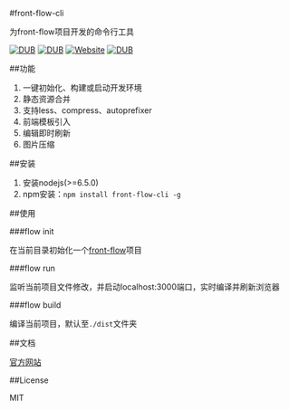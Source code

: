 #front-flow-cli

为front-flow项目开发的命令行工具

[![DUB](https://img.shields.io/badge/npm-v1.2.4-blue.svg?maxAge=2592000)]() [![DUB](https://img.shields.io/badge/nodejs%20support-v6.5.0-green.svg?maxAge=2592000)]() [![Website](https://img.shields.io/website-up-down-green-red/http/shields.io.svg?maxAge=2592000)](http://zangtao.org/projects/front-flow-cli/) [![DUB](https://img.shields.io/dub/l/vibe-d.svg?maxAge=2592000)]()


##功能

1. 一键初始化、构建或启动开发环境
2. 静态资源合并
3. 支持less、compress、autoprefixer
4. 前端模板引入
5. 编辑即时刷新
6. 图片压缩

##安装

1. 安装nodejs(>=6.5.0)
2. npm安装：`npm install front-flow-cli -g`

##使用

###flow init

在当前目录初始化一个[front-flow](https://github.com/tower1229/front-flow-template)项目

###flow run

监听当前项目文件修改，并启动localhost:3000端口，实时编译并刷新浏览器

###flow build

编译当前项目，默认至`./dist`文件夹

##文档

[官方网站](http://zangtao.org/projects/front-flow-cli/)

##License 

MIT
